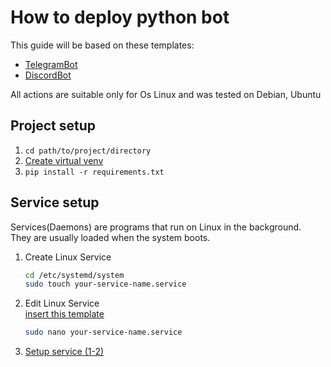 # How to deploy python bot

This guide will be based on these templates:
- [TelegramBot](https://github.com/BaggerFast/AiogramTemplate)
- [DiscordBot](https://github.com/BaggerFast/NextcordTemplate)
 
All actions are suitable only for Os Linux and was tested on Debian, Ubuntu

## Project setup
1. ```cd path/to/project/directory```
2. [Create virtual venv](../../../Langs/Python/README.md)
3. ```pip install -r requirements.txt```


## Service setup
Services(Daemons) are programs that run on Linux in the background.  
They are usually loaded when the system boots.

1. Create Linux Service
    ```bash
    cd /etc/systemd/system
    sudo touch your-service-name.service
    ```
2. Edit Linux Service  
   [insert this template](Templates/Bot.service)
    ```bash
   sudo nano your-service-name.service
   ```
3. [Setup service (1-2)](../System/Systemd.md)